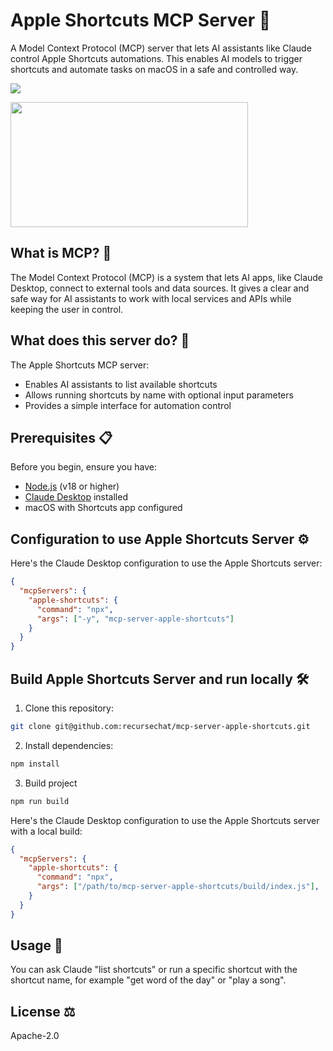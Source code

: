 # Apple Shortcuts MCP Server 🤖

A Model Context Protocol (MCP) server that lets AI assistants like Claude control Apple Shortcuts automations. This enables AI models to trigger shortcuts and automate tasks on macOS in a safe and controlled way.

<img src="https://img.shields.io/npm/v/mcp-server-apple-shortcuts"/>

<a href="https://glama.ai/mcp/servers/15z6abk6p2"><img width="380" height="200" src="https://glama.ai/mcp/servers/15z6abk6p2/badge" /></a>

## What is MCP? 🤔

The Model Context Protocol (MCP) is a system that lets AI apps, like Claude Desktop, connect to external tools and data sources. It gives a clear and safe way for AI assistants to work with local services and APIs while keeping the user in control.

## What does this server do? 🚀

The Apple Shortcuts MCP server:
- Enables AI assistants to list available shortcuts
- Allows running shortcuts by name with optional input parameters 
- Provides a simple interface for automation control

## Prerequisites 📋

Before you begin, ensure you have:

- [Node.js](https://nodejs.org/) (v18 or higher)
- [Claude Desktop](https://claude.ai/download) installed
- macOS with Shortcuts app configured

## Configuration to use Apple Shortcuts Server ⚙️

Here's the Claude Desktop configuration to use the Apple Shortcuts server:
```json
{
  "mcpServers": {
    "apple-shortcuts": {
      "command": "npx",
      "args": ["-y", "mcp-server-apple-shortcuts"]
    }
  }
}
```

## Build Apple Shortcuts Server and run locally 🛠️

1. Clone this repository:

```sh
git clone git@github.com:recursechat/mcp-server-apple-shortcuts.git
```

2. Install dependencies:
```sh
npm install
```

3. Build project
```sh
npm run build
```

Here's the Claude Desktop configuration to use the Apple Shortcuts server with a local build:
```json
{
  "mcpServers": {
    "apple-shortcuts": {
      "command": "npx",
      "args": ["/path/to/mcp-server-apple-shortcuts/build/index.js"],
    }
  }
}
```

<!--
```json
{
  "mcpServers": {
    "apple-shortcuts": {
      "command": "npx",
      "args": ["-y", "mcp-server-apple-shortcuts"]
    }
  }
}
```
-->

## Usage 🎯

You can ask Claude "list shortcuts" or run a specific shortcut with the shortcut name, for example "get word of the day" or "play a song".

## License ⚖️

Apache-2.0
